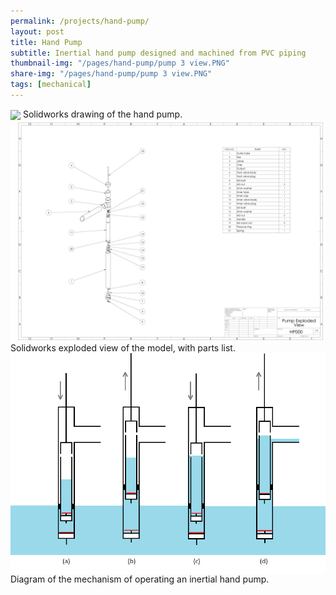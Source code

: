 ```yaml
---
permalink: /projects/hand-pump/
layout: post
title: Hand Pump
subtitle: Inertial hand pump designed and machined from PVC piping
thumbnail-img: "/pages/hand-pump/pump 3 view.PNG"
share-img: "/pages/hand-pump/pump 3 view.PNG"
tags: [mechanical]
---
```


<img src="/pages/hand-pump/pump 3 view.PNG" align="center">
Solidworks drawing of the hand pump.

<img src="/pages/hand-pump/pump.PNG" align="center">
Solidworks exploded view of the model, with parts list.

<img src="/pages/hand-pump/mechanism.png" align="center">
Diagram of the mechanism of operating an inertial hand pump.